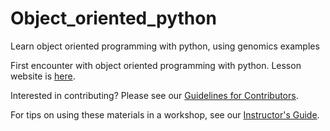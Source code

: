 # Object_oriented_python

Learn object oriented programming with python, using genomics examples

First encounter with object oriented programming with python.  Lesson website is [here](https://chiefrydbeck.github.io/Object_oriented_python).

Interested in contributing?  Please see our [Guidelines for Contributors](CONTRIBUTING.md).

For tips on using these materials in a workshop, see our [Instructor's Guide](http://swcarpentry.github.io/shell-novice/instructors.html).  
